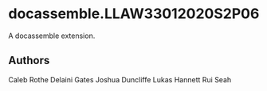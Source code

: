 # docassemble.LLAW33012020S2P06

A docassemble extension.

## Authors
Caleb Rothe
Delaini Gates
Joshua Duncliffe
Lukas Hannett
Rui Seah
